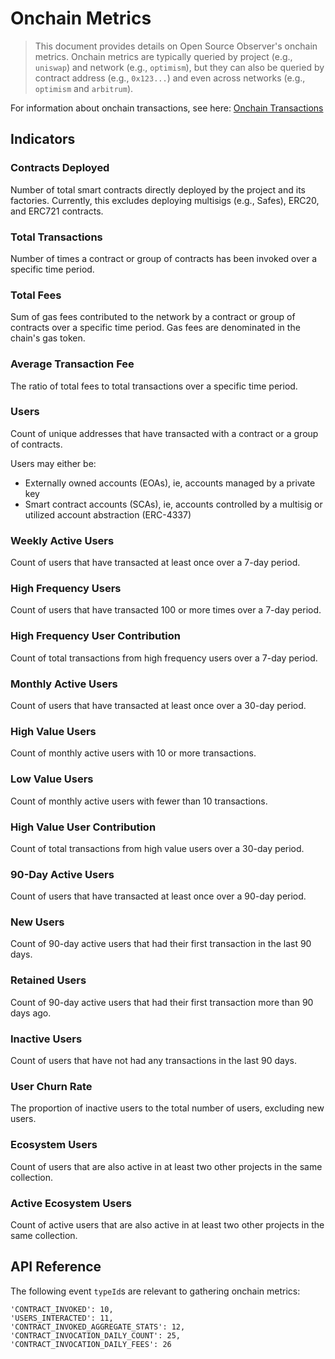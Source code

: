 # Onchain Metrics

> This document provides details on Open Source Observer's onchain metrics. Onchain metrics are typically queried by project (e.g., `uniswap`) and network (e.g., `optimism`), but they can also be queried by contract address (e.g., `0x123...`) and even across networks (e.g., `optimism` and `arbitrum`).

For information about onchain transactions, see here: [Onchain Transactions](./transactions.md)

## Indicators

### Contracts Deployed

Number of total smart contracts directly deployed by the project and its factories. Currently, this excludes deploying multisigs (e.g., Safes), ERC20, and ERC721 contracts.

### Total Transactions

Number of times a contract or group of contracts has been invoked over a specific time period.

### Total Fees

Sum of gas fees contributed to the network by a contract or group of contracts over a specific time period. Gas fees are denominated in the chain's gas token.

### Average Transaction Fee

The ratio of total fees to total transactions over a specific time period.

### Users

Count of unique addresses that have transacted with a contract or a group of contracts.

Users may either be:

- Externally owned accounts (EOAs), ie, accounts managed by a private key
- Smart contract accounts (SCAs), ie, accounts controlled by a multisig or utilized account abstraction (ERC-4337)

### Weekly Active Users

Count of users that have transacted at least once over a 7-day period.

### High Frequency Users

Count of users that have transacted 100 or more times over a 7-day period.

### High Frequency User Contribution

Count of total transactions from high frequency users over a 7-day period.

### Monthly Active Users

Count of users that have transacted at least once over a 30-day period.

### High Value Users

Count of monthly active users with 10 or more transactions.

### Low Value Users

Count of monthly active users with fewer than 10 transactions.

### High Value User Contribution

Count of total transactions from high value users over a 30-day period.

### 90-Day Active Users

Count of users that have transacted at least once over a 90-day period.

### New Users

Count of 90-day active users that had their first transaction in the last 90 days.

### Retained Users

Count of 90-day active users that had their first transaction more than 90 days ago.

### Inactive Users

Count of users that have not had any transactions in the last 90 days.

### User Churn Rate

The proportion of inactive users to the total number of users, excluding new users.

### Ecosystem Users

Count of users that are also active in at least two other projects in the same collection.

### Active Ecosystem Users

Count of active users that are also active in at least two other projects in the same collection.

## API Reference

The following event `typeId`s are relevant to gathering onchain metrics:

```
'CONTRACT_INVOKED': 10,
'USERS_INTERACTED': 11,
'CONTRACT_INVOKED_AGGREGATE_STATS': 12,
'CONTRACT_INVOCATION_DAILY_COUNT': 25,
'CONTRACT_INVOCATION_DAILY_FEES': 26
```
